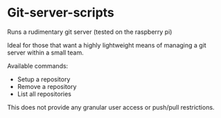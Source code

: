 # Git-server-scripts

Runs a rudimentary git server (tested on the raspberry pi)

Ideal for those that want a highly lightweight means of managing a git server within a small team.

Available commands:
- Setup a repository
- Remove a repository
- List all repositories

This does not provide any granular user access or push/pull restrictions. 
